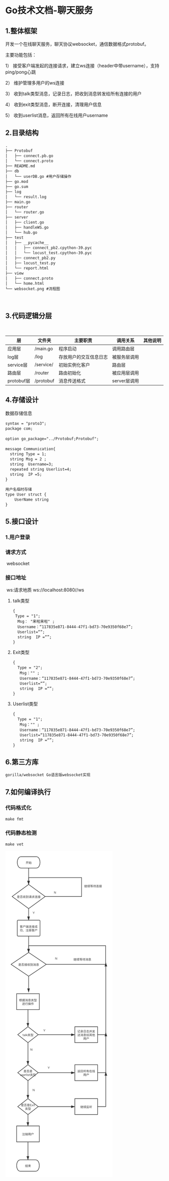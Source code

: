 # Go技术文档-聊天服务

## 1.整体框架

开发一个在线聊天服务，聊天协议websocket，通信数据格式protobuf。

主要功能包括：

1） 接受客户端发起的连接请求，建立ws连接（header中带username），支持ping/pong心跳

2） 维护管理多用户的ws连接

3） 收到talk类型消息，记录日志，把收到消息转发给所有连接的用户

4） 收到exit类型消息，断开连接，清理用户信息

5） 收到userlist消息，返回所有在线用户username

## 2.目录结构

```
.
├── Protobuf
│   ├── connect.pb.go
│   └── connect.proto
├── README.md
├── db
│   └── userDB.go #用户存储操作
├── go.mod
├── go.sum
├── log
│   └── result.log
├── main.go
├── router
│   └── router.go
├── server
│   ├── client.go
│   ├── handleWS.go
│   └── hub.go
├── test
│   ├── __pycache__
│   │   ├── connect_pb2.cpython-39.pyc
│   │   └── locust_test.cpython-39.pyc
│   ├── connect_pb2.py
│   ├── locust_test.py
│   └── report.html
├── view
│   ├── connect.proto
│   └── home.html
└── websocket.png #流程图



```



## 3.代码逻辑分层

​	

| 层         | 文件夹    | 主要职责               | 调用关系     | 其他说明 |
| ---------- | --------- | ---------------------- | ------------ | -------- |
| 应用层     | /main.go  | 程序启动               | 调用路由层   |          |
| log层      | /log      | 存放用户的交互信息日志 | 被服务层调用 |          |
| service层  | /service/ | 初始实例化客户         | 路由层       |          |
| 路由层     | /router   | 路由初始化             | 被应用层调用 |          |
| protobuf层 | /protobuf | 消息传送格式           | server层调用 |          |



## 4.存储设计

数据存储信息

```
syntax = "proto3";
package com;

option go_package="../Protobuf;Protobuf";

message Communication{
  string Type = 1;
  string Msg = 2 ;
  string  Username=3;
  repeated string Userlist=4;
  string  IP =5;
}

```

```
用户名临时存储
type User struct {
	UserName string
}
```



## 5.接口设计

### 1.用户登录

### 	请求方式

​		websocket

### 	接口地址

​		ws:请求地质 ws://localhost:8080//ws

1. talk类型

   ```
   {
   	Type = "1";
     Msg： "来啦来啦" ;
     Username：“117835e871-8444-47f1-bd73-70e9350f68e7”;
     Userlist=““;
     string  IP =“”;
   }
   ```

2. Exit类型

   ```
   {
   	 Type = "2";
      Msg："" ;
      Username：“117835e871-8444-47f1-bd73-70e9350f68e7”;
      Userlist=“”;
      string  IP =“”;
   }
   ```

3. Userlist类型

   ```
   {
   	 Type = "1";
      Msg："" ;
      Username：“117835e871-8444-47f1-bd73-70e9350f68e7”;
      Userlist=“117835e871-8444-47f1-bd73-70e9350f68e7”;
      string  IP =“”;
   }
   ```

   ### 

## 6.第三方库

```
gorilla/websocket Go语言版websocket实现

```

## 7.如何编译执行

### 代码格式化

```
make fmt
```

### 代码静态检测

```
make vet
```



![websocket](websocket.png)

